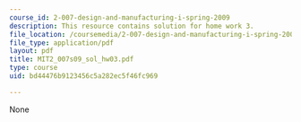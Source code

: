 ```yaml
---
course_id: 2-007-design-and-manufacturing-i-spring-2009
description: This resource contains solution for home work 3.
file_location: /coursemedia/2-007-design-and-manufacturing-i-spring-2009/bd44476b9123456c5a282ec5f46fc969_MIT2_007s09_sol_hw03.pdf
file_type: application/pdf
layout: pdf
title: MIT2_007s09_sol_hw03.pdf
type: course
uid: bd44476b9123456c5a282ec5f46fc969

---
```

None